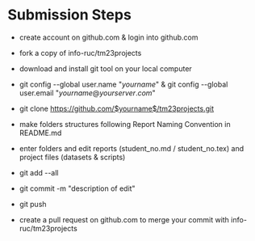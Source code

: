 # Submission Steps

- create account on github.com & login into github.com

- fork a copy of info-ruc/tm23projects

- download and install git tool on your local computer

- git config --global user.name "$yourname$" & git config --global user.email "$yourname@yourserver.com$" 

- git clone https://github.com/$yourname$/tm23projects.git

- make folders structures following Report Naming Convention in README.md

- enter folders and edit reports (student_no.md / student_no.tex) and project files (datasets & scripts)

- git add --all 

- git commit -m "description of edit"

- git push

- create a pull request on github.com to merge your commit with info-ruc/tm23projects
